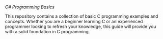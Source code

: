 *C# Programming Basics*


This repository contains a collection of basic C programming examples and concepts. Whether you are a beginner learning C or an experienced programmer looking to refresh your knowledge, this guide will provide you with a solid foundation in C programming.
